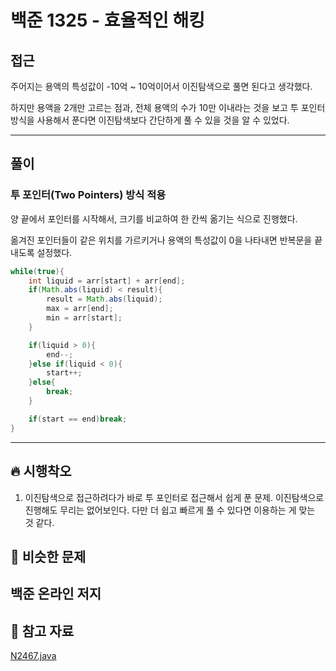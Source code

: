 # 백준 1325 - 효율적인 해킹

## 접근

주어지는 용액의 특성값이 -10억 ~ 10억이어서 이진탐색으로 풀면 된다고 생각했다.

하지만 용액을 2개만 고르는 점과, 전체 용액의 수가 10만 이내라는 것을 보고 투 포인터 방식을 사용해서 푼다면 이진탐색보다 간단하게 풀 수 있을 것을 알 수 있었다.

---
## 풀이

### 투 포인터(Two Pointers) 방식 적용

양 끝에서 포인터를 시작해서, 크기를 비교하여 한 칸씩 옮기는 식으로 진행했다.

옮겨진 포인터들이 같은 위치를 가르키거나 용액의 특성값이 0을 나타내면 반복문을 끝내도록 설정했다. 

```java
while(true){
    int liquid = arr[start] + arr[end];
    if(Math.abs(liquid) < result){
        result = Math.abs(liquid);
        max = arr[end];
        min = arr[start];
    }

    if(liquid > 0){
        end--;
    }else if(liquid < 0){
        start++;
    }else{                
        break;
    }

    if(start == end)break;
}
```




--- 
## 🔥 시행착오

1. 이진탐색으로 접근하려다가 바로 투 포인터로 접근해서 쉽게 푼 문제. 이진탐색으로 진행해도 무리는 없어보인다. 다만 더 쉽고 빠르게 풀 수 있다면 이용하는 게 맞는 것 같다.


## 🤭 비슷한 문제

백준 온라인 저지
- 


## 💌 참고 자료

[N2467.java](https://github.com/Rurril/Problem-Solving/blob/Test/Problem-Solving/PS/TwoPointers/N2467.java)


